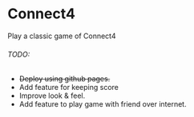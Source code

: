 # Connect4
Play a classic game of Connect4




  
######  TODO:  
-  ~~Deploy using github pages.~~
-  Add feature for keeping score
-  Improve look & feel. 
-  Add feature to play game with friend over internet.
